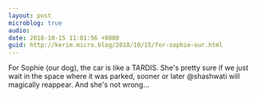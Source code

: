 ```yaml
---
layout: post
microblog: true
audio: 
date: 2018-10-15 11:01:56 +0800
guid: http://kerim.micro.blog/2018/10/15/for-sophie-our.html
---
```

For Sophie (our dog), the car is like a TARDIS. She's pretty sure if we just wait in the space where it was parked, sooner or later @shashwati will magically reappear. And she's not wrong…
